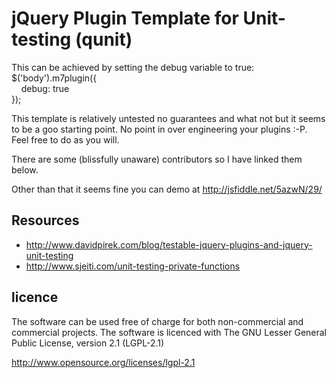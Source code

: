 <h1>jQuery Plugin Template for Unit-testing (qunit)</h1>

<p>This can be achieved by setting the debug variable to true:<br />
$('body').m7plugin({<br />
&nbsp;&nbsp;&nbsp;&nbsp;debug: true<br />
});</p>
<p>This template is relatively untested no guarantees and what not but it seems to be a goo starting point. No point in over engineering your plugins :-P. Feel free to do as you will.</p>

<p>There are some (blissfully unaware) contributors so I have linked them below.</p>

<p>Other than that it seems fine you can demo at <a target="_blank" href="http://jsfiddle.net/5azwN/29/">http://jsfiddle.net/5azwN/29/</a></p>

<h2>Resources</h2>

<ul>
	<li><a href="http://www.davidpirek.com/blog/testable-jquery-plugins-and-jquery-unit-testing">http://www.davidpirek.com/blog/testable-jquery-plugins-and-jquery-unit-testing</a></li>
	<li><a href="http://www.sjeiti.com/unit-testing-private-functions/">http://www.sjeiti.com/unit-testing-private-functions</a></li>
</ul>

<h2>licence</h2>

<p>The software can be used free of charge for both non-commercial and 
	commercial projects. The software is licenced with The GNU Lesser 
	General Public License, version 2.1 (LGPL-2.1)</p>

<a href="http://www.opensource.org/licenses/lgpl-2.1">http://www.opensource.org/licenses/lgpl-2.1</a>